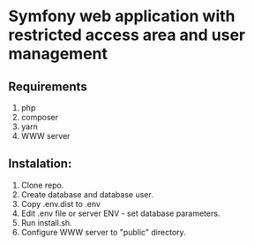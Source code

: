 
Symfony web application with restricted access area and user management
=======================================================================

Requirements
------------
1. php
2. composer
3. yarn
4. WWW server

Instalation:
------------
1. Clone repo.
2. Create database and database user.
3. Copy .env.dist to .env 
4. Edit .env file or server ENV - set database parameters.
5. Run install.sh.
6. Configure WWW server to "public" directory.
